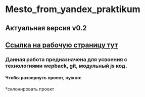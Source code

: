 # Mesto_from_yandex_praktikum
## Актуальная версия v0.2
## [Ссылка на рабочую страницу тут](https://muratbyazrov.github.io/Mesto_from_yandex_praktikum/) ##
### Данная работа предназначена для усвоения с технологиями wepback, git, модульный js код. 
#### Чтобы развернуть проект, нужно: 
*склонировать проект
####
